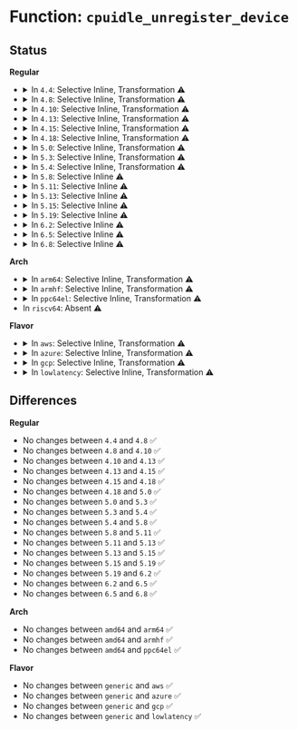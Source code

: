 # Function: <code>cpuidle_unregister_device</code>

## Status
<b>Regular</b>
<ul>
<li>
<details>
<summary>In <code>4.4</code>: Selective Inline, Transformation ⚠️</summary>

```c
void cpuidle_unregister_device(struct cpuidle_device *dev);
```

**Collision:** Unique Global

**Inline:** Selective

**Transformation:** True

**Instances:**

```
In drivers/cpuidle/cpuidle.c (ffffffff816bbc70)
Location: drivers/cpuidle/cpuidle.c:521
Inline: True
Inline callers:
  - drivers/cpuidle/cpuidle.c:cpuidle_unregister
Direct callers:
  - drivers/idle/intel_idle.c:intel_idle_cpuidle_devices_uninit
  - drivers/acpi/processor_idle.c:acpi_processor_power_exit
  - drivers/cpuidle/cpuidle.c:cpuidle_unregister
```
**Symbols:**

```
ffffffff816bbc70-ffffffff816bbcc9: cpuidle_unregister_device.part.9 (STB_LOCAL)
ffffffff816bbcd0-ffffffff816bbceb: cpuidle_unregister_device (STB_GLOBAL)
```
</details>
</li>
<li>
<details>
<summary>In <code>4.8</code>: Selective Inline, Transformation ⚠️</summary>

```c
void cpuidle_unregister_device(struct cpuidle_device *dev);
```

**Collision:** Unique Global

**Inline:** Selective

**Transformation:** True

**Instances:**

```
In drivers/cpuidle/cpuidle.c (ffffffff8171d600)
Location: drivers/cpuidle/cpuidle.c:523
Inline: True
Inline callers:
  - drivers/cpuidle/cpuidle.c:cpuidle_unregister
Direct callers:
  - drivers/acpi/processor_idle.c:acpi_processor_power_exit
  - drivers/cpuidle/cpuidle.c:cpuidle_unregister
```
**Symbols:**

```
ffffffff8171d540-ffffffff8171d599: cpuidle_unregister_device.part.9 (STB_LOCAL)
ffffffff8171d5a0-ffffffff8171d5bc: cpuidle_unregister_device (STB_GLOBAL)
```
</details>
</li>
<li>
<details>
<summary>In <code>4.10</code>: Selective Inline, Transformation ⚠️</summary>

```c
void cpuidle_unregister_device(struct cpuidle_device *dev);
```

**Collision:** Unique Global

**Inline:** Selective

**Transformation:** True

**Instances:**

```
In drivers/cpuidle/cpuidle.c (ffffffff817501e5)
Location: drivers/cpuidle/cpuidle.c:540
Inline: True
Inline callers:
  - drivers/cpuidle/cpuidle.c:cpuidle_unregister
Direct callers:
  - drivers/acpi/processor_idle.c:acpi_processor_power_exit
  - drivers/cpuidle/cpuidle.c:cpuidle_unregister
```
**Symbols:**

```
ffffffff81750120-ffffffff81750179: cpuidle_unregister_device.part.11 (STB_LOCAL)
ffffffff81750180-ffffffff8175019c: cpuidle_unregister_device (STB_GLOBAL)
```
</details>
</li>
<li>
<details>
<summary>In <code>4.13</code>: Selective Inline, Transformation ⚠️</summary>

```c
void cpuidle_unregister_device(struct cpuidle_device *dev);
```

**Collision:** Unique Global

**Inline:** Selective

**Transformation:** True

**Instances:**

```
In drivers/cpuidle/cpuidle.c (ffffffff8176eca3)
Location: drivers/cpuidle/cpuidle.c:543
Inline: True
Inline callers:
  - drivers/cpuidle/cpuidle.c:cpuidle_unregister
Direct callers:
  - drivers/acpi/processor_idle.c:acpi_processor_power_exit
  - drivers/cpuidle/cpuidle.c:cpuidle_unregister
```
**Symbols:**

```
ffffffff8176ebe0-ffffffff8176ec39: cpuidle_unregister_device.part.11 (STB_LOCAL)
ffffffff8176ec40-ffffffff8176ec5c: cpuidle_unregister_device (STB_GLOBAL)
```
</details>
</li>
<li>
<details>
<summary>In <code>4.15</code>: Selective Inline, Transformation ⚠️</summary>

```c
void cpuidle_unregister_device(struct cpuidle_device *dev);
```

**Collision:** Unique Global

**Inline:** Selective

**Transformation:** True

**Instances:**

```
In drivers/cpuidle/cpuidle.c (ffffffff817e459b)
Location: drivers/cpuidle/cpuidle.c:549
Inline: True
Inline callers:
  - drivers/cpuidle/cpuidle.c:cpuidle_unregister
Direct callers:
  - drivers/acpi/processor_idle.c:acpi_processor_power_exit
  - drivers/cpuidle/cpuidle.c:cpuidle_unregister
```
**Symbols:**

```
ffffffff817e44e0-ffffffff817e4539: cpuidle_unregister_device.part.11 (STB_LOCAL)
ffffffff817e4540-ffffffff817e455c: cpuidle_unregister_device (STB_GLOBAL)
```
</details>
</li>
<li>
<details>
<summary>In <code>4.18</code>: Selective Inline, Transformation ⚠️</summary>

```c
void cpuidle_unregister_device(struct cpuidle_device *dev);
```

**Collision:** Unique Global

**Inline:** Selective

**Transformation:** True

**Instances:**

```
In drivers/cpuidle/cpuidle.c (ffffffff8182d7bc)
Location: drivers/cpuidle/cpuidle.c:564
Inline: True
Inline callers:
  - drivers/cpuidle/cpuidle.c:cpuidle_unregister
Direct callers:
  - drivers/idle/intel_idle.c:intel_idle_init
  - drivers/acpi/processor_idle.c:acpi_processor_power_exit
  - drivers/cpuidle/cpuidle.c:cpuidle_unregister
```
**Symbols:**

```
ffffffff8182d700-ffffffff8182d759: cpuidle_unregister_device.part.11 (STB_LOCAL)
ffffffff8182d760-ffffffff8182d77b: cpuidle_unregister_device (STB_GLOBAL)
```
</details>
</li>
<li>
<details>
<summary>In <code>5.0</code>: Selective Inline, Transformation ⚠️</summary>

```c
void cpuidle_unregister_device(struct cpuidle_device *dev);
```

**Collision:** Unique Global

**Inline:** Selective

**Transformation:** True

**Instances:**

```
In drivers/cpuidle/cpuidle.c (ffffffff8185993c)
Location: drivers/cpuidle/cpuidle.c:593
Inline: True
Inline callers:
  - drivers/cpuidle/cpuidle.c:cpuidle_unregister
Direct callers:
  - drivers/idle/intel_idle.c:intel_idle_init
  - drivers/acpi/processor_idle.c:acpi_processor_power_exit
  - drivers/cpuidle/cpuidle.c:cpuidle_unregister
```
**Symbols:**

```
ffffffff81859880-ffffffff818598d9: cpuidle_unregister_device.part.12 (STB_LOCAL)
ffffffff818598e0-ffffffff818598fb: cpuidle_unregister_device (STB_GLOBAL)
```
</details>
</li>
<li>
<details>
<summary>In <code>5.3</code>: Selective Inline, Transformation ⚠️</summary>

```c
void cpuidle_unregister_device(struct cpuidle_device *dev);
```

**Collision:** Unique Global

**Inline:** Selective

**Transformation:** True

**Instances:**

```
In drivers/cpuidle/cpuidle.c (ffffffff8189d268)
Location: drivers/cpuidle/cpuidle.c:608
Inline: True
Inline callers:
  - drivers/cpuidle/cpuidle.c:cpuidle_unregister
Direct callers:
  - drivers/idle/intel_idle.c:intel_idle_init
  - drivers/acpi/processor_idle.c:acpi_processor_power_exit
  - drivers/cpuidle/cpuidle.c:cpuidle_unregister
```
**Symbols:**

```
ffffffff8189d1b0-ffffffff8189d20b: cpuidle_unregister_device.part.0 (STB_LOCAL)
ffffffff8189d210-ffffffff8189d22b: cpuidle_unregister_device (STB_GLOBAL)
```
</details>
</li>
<li>
<details>
<summary>In <code>5.4</code>: Selective Inline, Transformation ⚠️</summary>

```c
void cpuidle_unregister_device(struct cpuidle_device *dev);
```

**Collision:** Unique Global

**Inline:** Selective

**Transformation:** True

**Instances:**

```
In drivers/cpuidle/cpuidle.c (ffffffff818cf628)
Location: drivers/cpuidle/cpuidle.c:639
Inline: True
Inline callers:
  - drivers/cpuidle/cpuidle.c:cpuidle_unregister
Direct callers:
  - drivers/idle/intel_idle.c:intel_idle_init
  - drivers/acpi/processor_idle.c:acpi_processor_power_exit
  - drivers/cpuidle/cpuidle.c:cpuidle_unregister
```
**Symbols:**

```
ffffffff818cf570-ffffffff818cf5cb: cpuidle_unregister_device.part.0 (STB_LOCAL)
ffffffff818cf5d0-ffffffff818cf5eb: cpuidle_unregister_device (STB_GLOBAL)
```
</details>
</li>
<li>
<details>
<summary>In <code>5.8</code>: Selective Inline ⚠️</summary>

```c
void cpuidle_unregister_device(struct cpuidle_device *dev);
```

**Collision:** Unique Global

**Inline:** Selective

**Transformation:** False

**Instances:**

```
In drivers/cpuidle/cpuidle.c (ffffffff819a1227)
Location: drivers/cpuidle/cpuidle.c:650
Inline: True
Inline callers:
  - drivers/cpuidle/cpuidle.c:cpuidle_unregister
  - drivers/cpuidle/cpuidle.c:cpuidle_unregister
Direct callers:
  - drivers/idle/intel_idle.c:intel_idle_init
  - drivers/acpi/processor_idle.c:acpi_processor_power_exit
```
**Symbols:**

```
ffffffff819a13a0-ffffffff819a148d: cpuidle_unregister_device (STB_GLOBAL)
```
</details>
</li>
<li>
<details>
<summary>In <code>5.11</code>: Selective Inline ⚠️</summary>

```c
void cpuidle_unregister_device(struct cpuidle_device *dev);
```

**Collision:** Unique Global

**Inline:** Selective

**Transformation:** False

**Instances:**

```
In drivers/cpuidle/cpuidle.c (ffffffff819a427a)
Location: drivers/cpuidle/cpuidle.c:675
Inline: True
Inline callers:
  - drivers/cpuidle/cpuidle.c:cpuidle_unregister
  - drivers/cpuidle/cpuidle.c:cpuidle_unregister
Direct callers:
  - drivers/idle/intel_idle.c:intel_idle_init
  - drivers/acpi/processor_idle.c:acpi_processor_power_exit
```
**Symbols:**

```
ffffffff819a43f0-ffffffff819a44dd: cpuidle_unregister_device (STB_GLOBAL)
```
</details>
</li>
<li>
<details>
<summary>In <code>5.13</code>: Selective Inline ⚠️</summary>

```c
void cpuidle_unregister_device(struct cpuidle_device *dev);
```

**Collision:** Unique Global

**Inline:** Selective

**Transformation:** False

**Instances:**

```
In drivers/cpuidle/cpuidle.c (ffffffff81988eb5)
Location: drivers/cpuidle/cpuidle.c:675
Inline: True
Inline callers:
  - drivers/cpuidle/cpuidle.c:cpuidle_unregister
  - drivers/cpuidle/cpuidle.c:cpuidle_unregister
Direct callers:
  - drivers/idle/intel_idle.c:intel_idle_init
  - drivers/acpi/processor_idle.c:acpi_processor_power_exit
```
**Symbols:**

```
ffffffff81989030-ffffffff8198911d: cpuidle_unregister_device (STB_GLOBAL)
```
</details>
</li>
<li>
<details>
<summary>In <code>5.15</code>: Selective Inline ⚠️</summary>

```c
void cpuidle_unregister_device(struct cpuidle_device *dev);
```

**Collision:** Unique Global

**Inline:** Selective

**Transformation:** False

**Instances:**

```
In drivers/cpuidle/cpuidle.c (ffffffff81a330ab)
Location: drivers/cpuidle/cpuidle.c:675
Inline: True
Inline callers:
  - drivers/cpuidle/cpuidle.c:cpuidle_unregister
  - drivers/cpuidle/cpuidle.c:cpuidle_unregister
Direct callers:
  - drivers/idle/intel_idle.c:intel_idle_init
  - drivers/acpi/processor_idle.c:acpi_processor_power_exit
```
**Symbols:**

```
ffffffff81a33290-ffffffff81a333af: cpuidle_unregister_device (STB_GLOBAL)
```
</details>
</li>
<li>
<details>
<summary>In <code>5.19</code>: Selective Inline ⚠️</summary>

```c
void cpuidle_unregister_device(struct cpuidle_device *dev);
```

**Collision:** Unique Global

**Inline:** Selective

**Transformation:** False

**Instances:**

```
In drivers/cpuidle/cpuidle.c (ffffffff81b9f8f8)
Location: drivers/cpuidle/cpuidle.c:675
Inline: True
Inline callers:
  - drivers/cpuidle/cpuidle.c:cpuidle_unregister
  - drivers/cpuidle/cpuidle.c:cpuidle_unregister
Direct callers:
  - drivers/idle/intel_idle.c:intel_idle_init
  - drivers/acpi/processor_idle.c:acpi_processor_power_exit
```
**Symbols:**

```
ffffffff81b9faf0-ffffffff81b9fc3c: cpuidle_unregister_device (STB_GLOBAL)
```
</details>
</li>
<li>
<details>
<summary>In <code>6.2</code>: Selective Inline ⚠️</summary>

```c
void cpuidle_unregister_device(struct cpuidle_device *dev);
```

**Collision:** Unique Global

**Inline:** Selective

**Transformation:** False

**Instances:**

```
In drivers/cpuidle/cpuidle.c (ffffffff81d413e9)
Location: drivers/cpuidle/cpuidle.c:680
Inline: True
Inline callers:
  - drivers/cpuidle/cpuidle.c:cpuidle_unregister
  - drivers/cpuidle/cpuidle.c:cpuidle_unregister
Direct callers:
  - drivers/idle/intel_idle.c:intel_idle_init
  - drivers/acpi/processor_idle.c:acpi_processor_power_exit
```
**Symbols:**

```
ffffffff81d415a0-ffffffff81d416ec: cpuidle_unregister_device (STB_GLOBAL)
```
</details>
</li>
<li>
<details>
<summary>In <code>6.5</code>: Selective Inline ⚠️</summary>

```c
void cpuidle_unregister_device(struct cpuidle_device *dev);
```

**Collision:** Unique Global

**Inline:** Selective

**Transformation:** False

**Instances:**

```
In drivers/cpuidle/cpuidle.c (ffffffff81dabdb9)
Location: drivers/cpuidle/cpuidle.c:712
Inline: True
Inline callers:
  - drivers/cpuidle/cpuidle.c:cpuidle_unregister
  - drivers/cpuidle/cpuidle.c:cpuidle_unregister
Direct callers:
  - drivers/idle/intel_idle.c:intel_idle_init
  - drivers/acpi/processor_idle.c:acpi_processor_power_exit
```
**Symbols:**

```
ffffffff81dabf70-ffffffff81dac0bc: cpuidle_unregister_device (STB_GLOBAL)
```
</details>
</li>
<li>
<details>
<summary>In <code>6.8</code>: Selective Inline ⚠️</summary>

```c
void cpuidle_unregister_device(struct cpuidle_device *dev);
```

**Collision:** Unique Global

**Inline:** Selective

**Transformation:** False

**Instances:**

```
In drivers/cpuidle/cpuidle.c (ffffffff81e63e59)
Location: drivers/cpuidle/cpuidle.c:712
Inline: True
Inline callers:
  - drivers/cpuidle/cpuidle.c:cpuidle_unregister
  - drivers/cpuidle/cpuidle.c:cpuidle_unregister
Direct callers:
  - drivers/idle/intel_idle.c:intel_idle_init
  - drivers/acpi/processor_idle.c:acpi_processor_power_exit
```
**Symbols:**

```
ffffffff81e64010-ffffffff81e6415c: cpuidle_unregister_device (STB_GLOBAL)
```
</details>
</li>
</ul>
<b>Arch</b>
<ul>
<li>
<details>
<summary>In <code>arm64</code>: Selective Inline, Transformation ⚠️</summary>

```c
void cpuidle_unregister_device(struct cpuidle_device *dev);
```

**Collision:** Unique Global

**Inline:** Selective

**Transformation:** True

**Instances:**

```
In drivers/cpuidle/cpuidle.c (ffff800010b2750c)
Location: drivers/cpuidle/cpuidle.c:639
Inline: True
Inline callers:
  - drivers/cpuidle/cpuidle.c:cpuidle_unregister
Direct callers:
  - drivers/acpi/processor_idle.c:acpi_processor_power_exit
  - drivers/cpuidle/cpuidle.c:cpuidle_unregister
```
**Symbols:**

```
ffff800010b27400-ffff800010b27474: cpuidle_unregister_device.part.0 (STB_LOCAL)
ffff800010b27478-ffff800010b274bc: cpuidle_unregister_device (STB_GLOBAL)
```
</details>
</li>
<li>
<details>
<summary>In <code>armhf</code>: Selective Inline, Transformation ⚠️</summary>

```c
void cpuidle_unregister_device(struct cpuidle_device *dev);
```

**Collision:** Unique Global

**Inline:** Selective

**Transformation:** True

**Instances:**

```
In drivers/cpuidle/cpuidle.c (c0c0237c)
Location: drivers/cpuidle/cpuidle.c:639
Inline: True
Inline callers:
  - drivers/cpuidle/cpuidle.c:cpuidle_unregister
Direct callers:
  - drivers/cpuidle/cpuidle.c:cpuidle_unregister
```
**Symbols:**

```
c0c02290-c0c02310: cpuidle_unregister_device.part.0 (STB_LOCAL)
c0c02310-c0c02340: cpuidle_unregister_device (STB_GLOBAL)
```
</details>
</li>
<li>
<details>
<summary>In <code>ppc64el</code>: Selective Inline, Transformation ⚠️</summary>

```c
void cpuidle_unregister_device(struct cpuidle_device *dev);
```

**Collision:** Unique Global

**Inline:** Selective

**Transformation:** True

**Instances:**

```
In drivers/cpuidle/cpuidle.c (c000000000c1e880)
Location: drivers/cpuidle/cpuidle.c:639
Inline: True
Inline callers:
  - drivers/cpuidle/cpuidle.c:cpuidle_unregister
Direct callers:
  - drivers/cpuidle/cpuidle.c:cpuidle_unregister
```
**Symbols:**

```
c000000000c1e750-c000000000c1e7f0: cpuidle_unregister_device.part.0 (STB_LOCAL)
c000000000c1e7f0-c000000000c1e818: cpuidle_unregister_device (STB_GLOBAL)
```
</details>
</li>
<li>
In <code>riscv64</code>: Absent ⚠️
</li>
</ul>
<b>Flavor</b>
<ul>
<li>
<details>
<summary>In <code>aws</code>: Selective Inline, Transformation ⚠️</summary>

```c
void cpuidle_unregister_device(struct cpuidle_device *dev);
```

**Collision:** Unique Global

**Inline:** Selective

**Transformation:** True

**Instances:**

```
In drivers/cpuidle/cpuidle.c (ffffffff818730c8)
Location: drivers/cpuidle/cpuidle.c:639
Inline: True
Inline callers:
  - drivers/cpuidle/cpuidle.c:cpuidle_unregister
Direct callers:
  - drivers/idle/intel_idle.c:intel_idle_init
  - drivers/acpi/processor_idle.c:acpi_processor_power_exit
  - drivers/cpuidle/cpuidle.c:cpuidle_unregister
```
**Symbols:**

```
ffffffff81873010-ffffffff8187306b: cpuidle_unregister_device.part.0 (STB_LOCAL)
ffffffff81873070-ffffffff8187308b: cpuidle_unregister_device (STB_GLOBAL)
```
</details>
</li>
<li>
<details>
<summary>In <code>azure</code>: Selective Inline, Transformation ⚠️</summary>

```c
void cpuidle_unregister_device(struct cpuidle_device *dev);
```

**Collision:** Unique Global

**Inline:** Selective

**Transformation:** True

**Instances:**

```
In drivers/cpuidle/cpuidle.c (ffffffff8183ceb8)
Location: drivers/cpuidle/cpuidle.c:639
Inline: True
Inline callers:
  - drivers/cpuidle/cpuidle.c:cpuidle_unregister
Direct callers:
  - drivers/idle/intel_idle.c:intel_idle_init
  - drivers/acpi/processor_idle.c:acpi_processor_power_exit
  - drivers/cpuidle/cpuidle.c:cpuidle_unregister
```
**Symbols:**

```
ffffffff8183ce00-ffffffff8183ce5b: cpuidle_unregister_device.part.0 (STB_LOCAL)
ffffffff8183ce60-ffffffff8183ce7b: cpuidle_unregister_device (STB_GLOBAL)
```
</details>
</li>
<li>
<details>
<summary>In <code>gcp</code>: Selective Inline, Transformation ⚠️</summary>

```c
void cpuidle_unregister_device(struct cpuidle_device *dev);
```

**Collision:** Unique Global

**Inline:** Selective

**Transformation:** True

**Instances:**

```
In drivers/cpuidle/cpuidle.c (ffffffff818c4ad8)
Location: drivers/cpuidle/cpuidle.c:639
Inline: True
Inline callers:
  - drivers/cpuidle/cpuidle.c:cpuidle_unregister
Direct callers:
  - drivers/idle/intel_idle.c:intel_idle_init
  - drivers/acpi/processor_idle.c:acpi_processor_power_exit
  - drivers/cpuidle/cpuidle.c:cpuidle_unregister
```
**Symbols:**

```
ffffffff818c4a20-ffffffff818c4a7b: cpuidle_unregister_device.part.0 (STB_LOCAL)
ffffffff818c4a80-ffffffff818c4a9b: cpuidle_unregister_device (STB_GLOBAL)
```
</details>
</li>
<li>
<details>
<summary>In <code>lowlatency</code>: Selective Inline, Transformation ⚠️</summary>

```c
void cpuidle_unregister_device(struct cpuidle_device *dev);
```

**Collision:** Unique Global

**Inline:** Selective

**Transformation:** True

**Instances:**

```
In drivers/cpuidle/cpuidle.c (ffffffff818e0e98)
Location: drivers/cpuidle/cpuidle.c:639
Inline: True
Inline callers:
  - drivers/cpuidle/cpuidle.c:cpuidle_unregister
Direct callers:
  - drivers/idle/intel_idle.c:intel_idle_init
  - drivers/acpi/processor_idle.c:acpi_processor_power_exit
  - drivers/cpuidle/cpuidle.c:cpuidle_unregister
```
**Symbols:**

```
ffffffff818e0de0-ffffffff818e0e3b: cpuidle_unregister_device.part.0 (STB_LOCAL)
ffffffff818e0e40-ffffffff818e0e5b: cpuidle_unregister_device (STB_GLOBAL)
```
</details>
</li>
</ul>

## Differences
<b>Regular</b>
<ul>
<li>
No changes between <code>4.4</code> and <code>4.8</code> ✅
</li>
<li>
No changes between <code>4.8</code> and <code>4.10</code> ✅
</li>
<li>
No changes between <code>4.10</code> and <code>4.13</code> ✅
</li>
<li>
No changes between <code>4.13</code> and <code>4.15</code> ✅
</li>
<li>
No changes between <code>4.15</code> and <code>4.18</code> ✅
</li>
<li>
No changes between <code>4.18</code> and <code>5.0</code> ✅
</li>
<li>
No changes between <code>5.0</code> and <code>5.3</code> ✅
</li>
<li>
No changes between <code>5.3</code> and <code>5.4</code> ✅
</li>
<li>
No changes between <code>5.4</code> and <code>5.8</code> ✅
</li>
<li>
No changes between <code>5.8</code> and <code>5.11</code> ✅
</li>
<li>
No changes between <code>5.11</code> and <code>5.13</code> ✅
</li>
<li>
No changes between <code>5.13</code> and <code>5.15</code> ✅
</li>
<li>
No changes between <code>5.15</code> and <code>5.19</code> ✅
</li>
<li>
No changes between <code>5.19</code> and <code>6.2</code> ✅
</li>
<li>
No changes between <code>6.2</code> and <code>6.5</code> ✅
</li>
<li>
No changes between <code>6.5</code> and <code>6.8</code> ✅
</li>
</ul>
<b>Arch</b>
<ul>
<li>
No changes between <code>amd64</code> and <code>arm64</code> ✅
</li>
<li>
No changes between <code>amd64</code> and <code>armhf</code> ✅
</li>
<li>
No changes between <code>amd64</code> and <code>ppc64el</code> ✅
</li>
</ul>
<b>Flavor</b>
<ul>
<li>
No changes between <code>generic</code> and <code>aws</code> ✅
</li>
<li>
No changes between <code>generic</code> and <code>azure</code> ✅
</li>
<li>
No changes between <code>generic</code> and <code>gcp</code> ✅
</li>
<li>
No changes between <code>generic</code> and <code>lowlatency</code> ✅
</li>
</ul>
